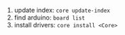 ---
---

1. update index: `core update-index`
2. find arduino: `board list` 
3. install drivers: `core install <Core>`
